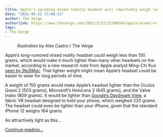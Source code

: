 ```yaml
---
title: Apple’s upcoming mixed reality headset will reportedly weigh less than an iPhone
date: "2021-03-23 17:08:31"
author: The Verge
authorlink: https://www.theverge.com/2021/3/23/22346564/apple-mixed-vr-virtual-augmented-reality-headset-light-ming-chi-kuo
tags:
- The-Verge
---
```

<figure>
      <img alt="" src="https://cdn.vox-cdn.com/thumbor/s-tG9aJPA9Q3VcqUo3lETRVJlvY=/0x0:2040x1360/1310x873/cdn.vox-cdn.com/uploads/chorus_image/image/69012767/acastro_180604_1777_apple_wwdc_0001.0.jpg" />
        <figcaption>Illustration by Alex Castro / The Verge</figcaption>
    </figure>

  <p id="WQUkPC">Apple’s long-rumored mixed reality headset could weigh less than 150 grams, which would make it much lighter than many other headsets on the market, according to a new research note from Apple analyst Ming-Chi Kuo <a href="https://9to5mac.com/2021/03/22/kuo-apple-headset-to-have-ultra-short-focal-length-lenses-and-weigh-less-than-150-grams/">seen by <em>9to5Mac</em></a>. That lighter weight might mean Apple’s headset could be easier to wear for long periods of time.</p>
<p id="EZQuSz">A weight of 150 grams would make Apple’s headset lighter than the Oculus Quest 2 (503 grams), Microsoft’s HoloLens 2 (645 grams), and the Valve Index (809 grams). It would be lighter than <a href="https://www.theverge.com/2016/10/4/13161506/google-vr-headset-photos-daydream-view-virtual-reality">Google’s Daydream View</a>, a fabric VR headset designed to hold your phone, which weighed 220 grams. The headset could even be lighter than your iPhone, given that the standard iPhone 12 weighs 164 grams.</p>
<p id="3tWljz">As attractively light as this...</p>
  <p>
    <a href="https://www.theverge.com/2021/3/23/22346564/apple-mixed-vr-virtual-augmented-reality-headset-light-ming-chi-kuo">Continue reading&hellip;</a>
  </p>